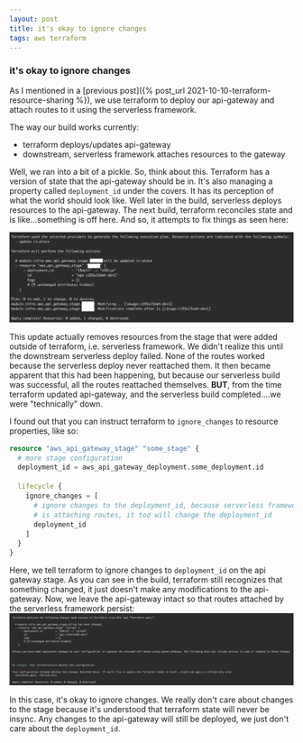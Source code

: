 ```yaml
---
layout: post
title: it's okay to ignore changes
tags: aws terraform
---
```

### it's okay to ignore changes
As I mentioned in a [previous post]({% post_url 2021-10-10-terraform-resource-sharing %}), we use terraform to deploy our api-gateway and attach routes to it using the serverless framework.

The way our build works currently:
- terraform deploys/updates api-gateway
- downstream, serverless framework attaches resources to the gateway

Well, we ran into a bit of a pickle. So, think about this. Terraform has a version of state that the api-gateway should be in. It's also managing a property called `deployment_id` under the covers. It has its perception of what the world should look like. Well later in the build, serverless deploys resources to the api-gateway. The next build, terraform reconciles state and is like...something is off here. And so, it attempts to fix things as seen here:

![deployment_id changes to stage pre change](/assets/images/deployment-id-changes-to-stage-pre-change.png)

This update actually removes resources from the stage that were added outside of terraform, i.e. serverless framework. We didn't realize this until the downstream serverless deploy failed. None of the routes worked because the serverless deploy never reattached them. It then became apparent that this had been happening, but because our serverless build was successful, all the routes reattached themselves. **BUT**, from the time terraform updated api-gateway, and the serverless build completed....we were "technically" down.

I found out that you can instruct terraform to `ignore_changes` to resource properties, like so:

```terraform
resource "aws_api_gateway_stage" "some_stage" {
  # more stage configuration
  deployment_id = aws_api_gateway_deployment.some_deployment.id

  lifecycle {
    ignore_changes = [
      # ignore changes to the deployment_id, because serverless framework
      # is attaching routes, it too will change the deployment_id
      deployment_id
    ]
  }
}
```

Here, we tell terraform to ignore changes to `deployment_id` on the api gateway stage. As you can see in the build, terraform still recognizes that something changed, it just doesn't make any modifications to the api-gateway. Now, we leave the api-gateway intact so that routes attached by the serverless framework persist:
![deployment_id changes to stage post change](/assets/images/deployment-id-changes-to-stage-post-change.png)

In this case, it's okay to ignore changes. We really don't care about changes to the stage because it's understood that terraform state will never be insync. Any changes to the api-gateway will still be deployed, we just don't care about the `deployment_id`.
